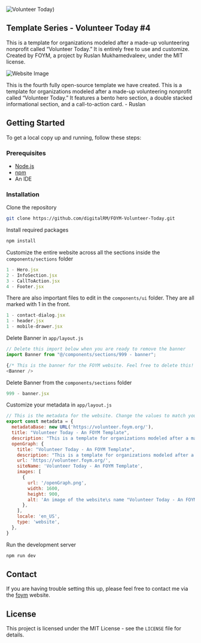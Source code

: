 ![Volunteer Today)](https://github.com/user-attachments/assets/bd282059-9076-49aa-a7ee-3425b7bdf926)

Template Series - Volunteer Today #4
---
This is a template for organizations modeled after a made-up volunteering nonprofit called “Volunteer Today.” It is entirely free to use and customize. Created by FOYM, a project by Ruslan Mukhamedvaleev, under the MIT license.

![Website Image](https://github.com/user-attachments/assets/dfab6d9b-ff19-4eda-a42d-0a22636890ac)

This is the fourth fully open-source template we have created. This is a template for organizations modeled after a made-up volunteering nonprofit called “Volunteer Today.” It features a bento hero section, a double stacked informational section, and a call-to-action card. - Ruslan

Getting Started
---

To get a local copy up and running, follow these steps:

### Prerequisites

- [Node.js](https://nodejs.org/en)
- [npm](https://docs.npmjs.com/downloading-and-installing-node-js-and-npm)
- An IDE

### Installation

Clone the repository

```bash
git clone https://github.com/digitalRM/FOYM-Volunteer-Today.git
```

Install required packages

```bash
npm install
```

Customize the entire website across all the sections inside the `components/sections` folder
```js
1 - Hero.jsx
2 - InfoSection.jsx
3 - CallToAction.jsx
4 - Footer.jsx
```

There are also important files to edit in the `components/ui` folder. They are all marked with 1 in the front. 
```js
1 - contact-dialog.jsx
1 - header.jsx
1 - mobile-drawer.jsx
```

Delete Banner in `app/layout.js`

```js
// Delete this import below when you are ready to remove the banner
import Banner from "@/components/sections/999 - banner";

{/* This is the banner for the FOYM website. Feel free to delete this! */}
<Banner />
```
Delete Banner from the `components/sections` folder
```js
999 - banner.jsx
```

Customize your metadata in `app/layout.js`
```js
// This is the metadata for the website. Change the values to match your website. Upload the openGraph.png to your public folder
export const metadata = {
  metadataBase: new URL('https://volunteer.foym.org/'),
  title: "Volunteer Today - An FOYM Template",
  description: "This is a template for organizations modeled after a made-up volunteering nonprofit called “Volunteer Today.” Created by FOYM, a project by Ruslan Mukhamedvaleev, under the MIT license.",
  openGraph: {
    title: "Volunteer Today - An FOYM Template",
    description: "This is a template for organizations modeled after a made-up volunteering nonprofit called “Volunteer Today.” Created by FOYM, a project by Ruslan Mukhamedvaleev, under the MIT license.",
    url: 'https://volunteer.foym.org/',
    siteName: 'Volunteer Today - An FOYM Template',
    images: [
      {
        url: '/openGraph.png',
        width: 1600,
        height: 900,
        alt: 'An image of the website\s name "Volunteer Today - An FOYM. Template" and star like characters in the background pointing at the name',
      },
    ], 
    locale: 'en_US',
    type: 'website',
  },
}
```

Run the development server

```bash
npm run dev
```

## Contact 

If you are having trouble setting this up, please feel free to contact me via the [foym](https://www.foym.org) website. 

## License

This project is licensed under the MIT License - see the `LICENSE` file for details.


